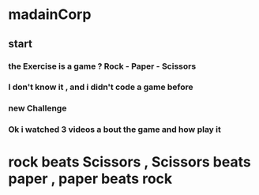 # madainCorp
## start
### the Exercise is a game ? Rock  -  Paper  -  Scissors
### I don't know it , and i didn't code a game before 
### new Challenge 
### Ok i watched 3 videos a bout the game and how play it 
# rock beats Scissors , Scissors beats paper , paper beats rock
